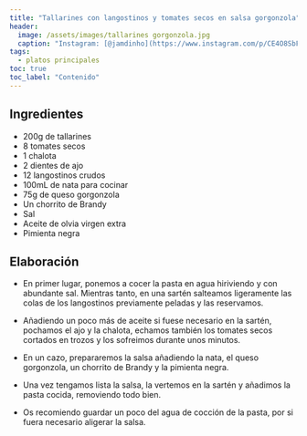 ```yaml
---
title: "Tallarines con langostinos y tomates secos en salsa gorgonzola"
header:
  image: /assets/images/tallarines gorgonzola.jpg
  caption: "Instagram: [@jamdinho](https://www.instagram.com/p/CE4O8SbF6X7/)"
tags:
  - platos principales
toc: true
toc_label: "Contenido"
---
```



## Ingredientes

- 200g de tallarines
- 8 tomates secos
- 1 chalota
- 2 dientes de ajo
- 12 langostinos crudos
- 100mL de nata para cocinar
- 75g de queso gorgonzola
- Un chorrito de Brandy
- Sal
- Aceite de olvia virgen extra
- Pimienta negra

## Elaboración 

- En primer lugar, ponemos a cocer la pasta en agua hiriviendo y con abundante sal. Mientras tanto, en una sartén salteamos ligeramente las colas de los langostinos previamente peladas y las reservamos. 

- Añadiendo un poco más de aceite si fuese necesario en la sartén, pochamos el ajo y la chalota, echamos también los tomates secos cortados en trozos y los sofreimos durante unos minutos. 

- En un cazo, prepararemos la salsa añadiendo la nata, el queso gorgonzola, un chorrito de Brandy y la pimienta negra.

- Una vez tengamos lista la salsa, la vertemos en la sartén y añadimos la pasta cocida, removiendo todo bien. 

- Os recomiendo guardar un poco del agua de cocción de la pasta, por si fuera necesario aligerar la salsa.